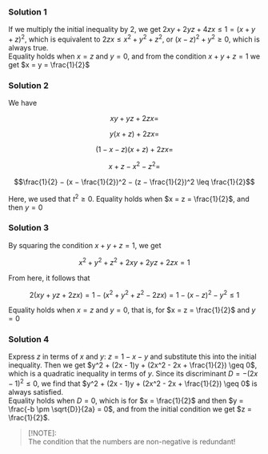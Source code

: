 ### Solution 1

If we multiply the initial inequality by $2$, we get $2xy + 2yz + 4zx \leq 1 = (x + y + z)^2$, which is equivalent to $2zx \leq x^2 + y^2 + z^2$, or $(x - z)^2 + y^2 \geq 0$, which is always true.  
Equality holds when $x = z$ and $y = 0$, and from the condition $x + y + z = 1$ we get $x = y = \frac{1}{2}$


### Solution 2

We have

$$xy + yz + 2zx = $$

$$y(x + z) + 2zx = $$

$$(1 − x − z)(x + z) + 2zx = $$

$$x + z − x^2 − z^2 = $$

$$\frac{1}{2} − (x − \frac{1}{2})^2 − (z − \frac{1}{2})^2 \leq \frac{1}{2}$$ 

Here, we used that $t^2 \geq 0$. Equality holds when $x = z = \frac{1}{2}$, and then $y = 0$


### Solution 3

By squaring the condition $x + y + z = 1$, we get

$$x^2 + y^2 + z^2 + 2xy + 2yz + 2zx = 1$$

From here, it follows that

$$2(xy + yz + 2zx) = 1 − (x^2 + y^2 + z^2 − 2zx) = 1 − (x − z)^2 − y^2 \leq 1$$

Equality holds when $x = z$ and $y = 0$, that is, for $x = z = \frac{1}{2}$ and $y = 0$


### Solution 4

Express $z$ in terms of $x$ and $y$: $z = 1 - x - y$ and substitute this into the initial inequality. Then we get
$y^2 + (2x - 1)y + (2x^2 - 2x + \frac{1}{2}) \geq 0$, which is a quadratic inequality in terms of $y$. 
Since its discriminant $D = -(2x - 1)^2 \leq 0$, we find that $y^2 + (2x - 1)y + (2x^2 - 2x + \frac{1}{2}) \geq 0$ is always satisfied.  
Equality holds when $D = 0$, which is for $x = \frac{1}{2}$ and then $y = \frac{-b \pm \sqrt{D}}{2a} = 0$, and from the initial condition we get $z = \frac{1}{2}$.  
> [!NOTE]:  
> The condition that the numbers are non-negative is redundant!